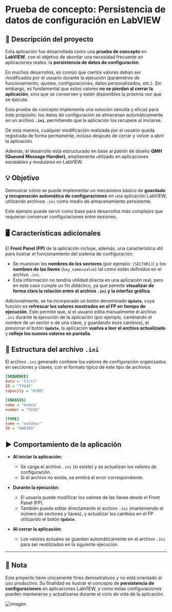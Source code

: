 # Prueba de concepto: Persistencia de datos de configuración en LabVIEW

## 📄 Descripción del proyecto

Esta aplicación fue desarrollada como una **prueba de concepto** en **LabVIEW**, con el objetivo de abordar una necesidad frecuente en aplicaciones reales: la **persistencia de datos de configuración**.

En muchos desarrollos, es común que ciertos valores deban ser modificados por el usuario durante la ejecución (parámetros de funcionamiento, ajustes, configuraciones, datos personalizados, etc.). Sin embargo, es fundamental que estos valores **no se pierdan al cerrar la aplicación**, sino que se conserven y estén disponibles la próxima vez que se ejecute.

Esta prueba de concepto implementa una solución sencilla y eficaz para este propósito: los datos de configuración se almacenan automáticamente en un archivo **`.ini`**, permitiendo que la aplicación los recupere al iniciarse.

De esta manera, cualquier modificación realizada por el usuario queda registrada de forma permanente, incluso después de cerrar y volver a abrir la aplicación.

Además, el desarrollo está estructurado en base al patrón de diseño **QMH (Queued Message Handler)**, ampliamente utilizado en aplicaciones escalables y modulares en LabVIEW.

## 💡 Objetivo

Demostrar cómo se puede implementar un mecanismo básico de **guardado y recuperación automática de configuraciones** en una aplicación LabVIEW, utilizando archivos `.ini` como medio de almacenamiento persistente.

Este ejemplo puede servir como base para desarrollos más complejos que requieran conservar configuraciones entre sesiones.

## 🖥️ Características adicionales

El **Front Panel (FP)** de la aplicación incluye, además, una característica útil para ilustrar el funcionamiento del sistema de configuración:

- Se muestran los **nombres de los sectores** (por ejemplo: `[SECTOR1]`) y los **nombres de las llaves** (`key_name=value`) tal como están definidos en el archivo `.ini`.
- Esta información no tendría utilidad directa en una aplicación real, pero en este caso cumple un fin didáctico, ya que permite **visualizar de forma clara la relación entre el archivo `.ini` y la interfaz gráfica**.

Adicionalmente, se ha incorporado un botón denominado **`Update`**, cuya función es **refrescar los valores mostrados en el FP en tiempo de ejecución**. Esto permite que, si el usuario edita manualmente el archivo `.ini` durante la ejecución de la aplicación (por ejemplo, cambiando el nombre de un sector o de una clave, y guardando esos cambios), al presionar el botón **`Update`**, la aplicación **vuelva a leer el archivo actualizado** y **refleje los nuevos valores en pantalla**.

## 📂 Estructura del archivo `.ini`

El archivo `.ini` generado contiene los valores de configuración organizados en secciones y claves, con el formato típico de este tipo de archivos:

```ini
[SEQUENCE]
data = "first"
ID = "TYU45"
capacity = "6789"

[CHASSIS]
name = "midea"
number = "FG56"

[TYPE]
name = "outdoor"
ID = "GH6789"
```

## ▶️ Comportamiento de la aplicación

- **Al iniciar la aplicación:**
  - Se carga el archivo `.ini` (si existe) y se actualizan los valores de configuración.
  - Si el archivo no existe, se emitirá el error correspondiente.

- **Durante la ejecución:**
  - El usuario puede modificar los valores de las llaves desde el Front Panel (FP).
  - También puede editar directamente el archivo `.ini` (manteniendo el número de sectores y llaves), y actualizar los cambios en el FP utilizando el botón **`Update`**.

- **Al cerrar la aplicación:**
  - Los valores actuales se guardan automáticamente en el archivo `.ini` para ser reutilizados en la siguiente ejecución.

---

## 📌 Nota

Este proyecto tiene únicamente fines demostrativos y no está orientado al uso productivo. Su finalidad es ilustrar el concepto de **persistencia de configuraciones** en aplicaciones LabVIEW, y cómo estas configuraciones pueden mantenerse y actualizarse durante el ciclo de vida de la aplicación.


![imagen](https://github.com/user-attachments/assets/c978b7b1-ad67-47b7-b424-9d211e61dbab)